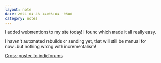 ```yaml
---
layout: note
date: 2021-04-23 14:03:04 -0500
category: notes
---
```

I added webmentions to my site today! I found which made it all really easy. 

I haven't automated rebuilds or sending yet, that will still be manual for now...but nothing wrong with incrementalism!

<a href="https://indieforums.net" class="u-syndication">Cross-posted to indieforums</a>